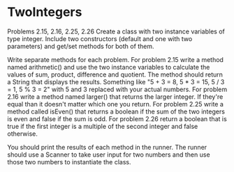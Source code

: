 # TwoIntegers
Problems 2.15, 2.16, 2.25, 2.26
Create a class with two instance variables of type integer.
Include two constructors (default and one with two parameters) and get/set methods for both of them.

Write separate methods for each problem.
For problem 2.15 write a method named arithmetic() and use the two instance variables
to calculate the values of sum, product, difference and quotient.
The method should return a String that displays the results.
Something like "5 + 3 = 8, 5 * 3 = 15, 5 / 3 = 1, 5 % 3 = 2" with 5 and 3 replaced with your actual numbers.
For problem 2.16 write a method named larger() that returns the larger integer. 
If they're equal than it doesn't matter which one you return.
For problem 2.25 write a method called isEven() that returns a boolean if the sum of the 
two integers is even and false if the sum is odd.
For problem 2.26 return a boolean that is true if the first integer is a multiple of the 
second integer and false otherwise.

You should print the results of each method in the runner.
The runner should use a Scanner to take user input for two numbers
and then use those two numbers to instantiate the class.